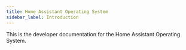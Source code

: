 ```yaml
---
title: Home Assistant Operating System
sidebar_label: Introduction
---
```


This is the developer documentation for the Home Assistant Operating System.
